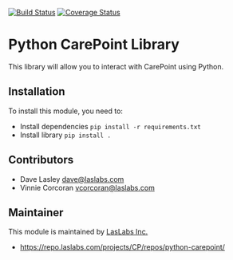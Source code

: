 [![Build Status](https://api.travis-ci.org/laslabs/Python-Carepoint.svg?branch=release%2F0.1)](https://travis-ci.org/laslabs/Python-Carepoint)
[![Coverage Status](https://coveralls.io/repos/laslabs/Python-Carepoint/badge.svg?branch=release%2F0.1)](https://coveralls.io/r/laslabs/Python-Carepoint)

Python CarePoint Library
========================

This library will allow you to interact with CarePoint using Python.

Installation
-----

To install this module, you need to:

* Install dependencies `pip install -r requirements.txt`
* Install library `pip install .`


Contributors
------------

* Dave Lasley <dave@laslabs.com>
* Vinnie Corcoran <vcorcoran@laslabs.com>

Maintainer
----------

This module is maintained by [LasLabs Inc.](https://laslabs.com)

* https://repo.laslabs.com/projects/CP/repos/python-carepoint/
